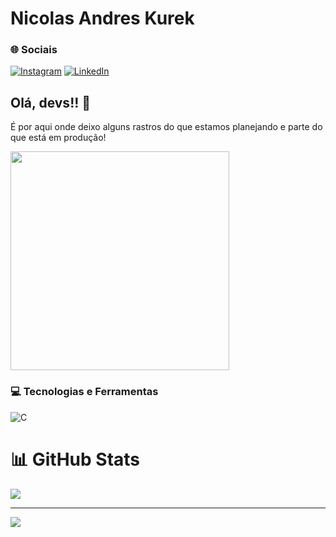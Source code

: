 <h1 align="left">Nicolas Andres Kurek</h1>

### 🌐 Sociais
[![Instagram](https://img.shields.io/badge/Instagram-%23E4405F.svg?logo=Instagram&logoColor=white)](https://instagram.com/nicolas_andresz) [![LinkedIn](https://img.shields.io/badge/LinkedIn-%230077B5.svg?logo=linkedin&logoColor=white)](https://www.linkedin.com/in/nicolas-andres-a3b885267/)

## Olá, devs!! 👋
É por aqui onde deixo alguns rastros do que estamos planejando e parte do que está em produção!

<p align="left">
  <img src="https://media1.tenor.com/m/XPRG-4ujVMIAAAAd/cat-work-in-progress.gif" width="350">
</p>

### 💻 Tecnologias e Ferramentas
![C](https://skillicons.dev/icons?i=c,js,java,cs,mysql&theme=light)

# 📊 GitHub Stats
![](https://github-readme-stats.vercel.app/api/top-langs/?username=NinAndres&theme=radical&hide_border=true&include_all_commits=false&count_private=true&layout=compact)

---
[![](https://visitcount.itsvg.in/api?id=NinAndres&icon=0&color=0)](https://visitcount.itsvg.in)

